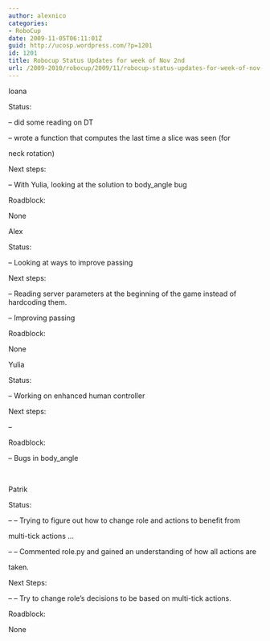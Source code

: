 ```yaml
---
author: alexnico
categories:
- RoboCup
date: 2009-11-05T06:11:01Z
guid: http://ucosp.wordpress.com/?p=1201
id: 1201
title: Robocup Status Updates for week of Nov 2nd
url: /2009-2010/robocup/2009/11/robocup-status-updates-for-week-of-nov-2nd/
---
```


Ioana

Status:

&#8211; did some reading on DT
  
&#8211; wrote a function that computes the last time a slice was seen (for
  
neck rotation)

Next steps:
  
&#8211; With Yulia, looking at the solution to body_angle bug

Roadblock:
  
None

Alex

Status:
  
&#8211; Looking at ways to improve passing

Next steps:
  
&#8211; Reading server parameters at the beginning of the game instead of hardcoding them.
  
&#8211; Improving passing
  
Roadblock:
  
None

Yulia

Status:
  
&#8211; Working on enhanced human controller

Next steps:
  
&#8211;

Roadblock:
  
&#8211; Bugs in body_angle

&nbsp;

Patrik

Status:
  
&#8211; &#8211; Trying to figure out how to change role and actions to benefit from
  
multi-tick actions &#8230;
  
&#8211; &#8211; Commented role.py and gained an understanding of how all actions are
  
taken.

Next Steps:
  
&#8211; &#8211; Try to change role&#8217;s decisions to be based on multi-tick actions.

Roadblock:
  
None